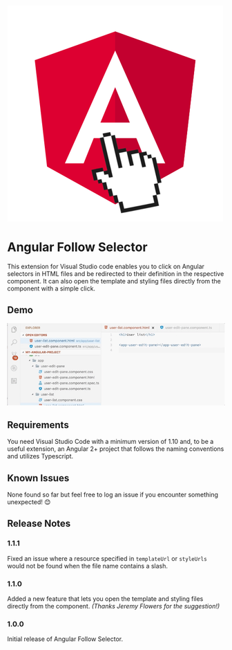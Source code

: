 ![Logo](images/logo.png)

# Angular Follow Selector

This extension for Visual Studio code enables you to click on Angular selectors in HTML files and be redirected to their definition in the respective component. It can also open the template and styling files directly from the component with a simple click.

## Demo

![Demo](images/demo.gif)

## Requirements

You need Visual Studio Code with a minimum version of 1.10 and, to be a useful extension, an Angular 2+ project that follows the naming conventions and utilizes Typescript.

## Known Issues

None found so far but feel free to log an issue if you encounter something unexpected! 😊

## Release Notes

### 1.1.1
Fixed an issue where a resource specified in `templateUrl` or `styleUrls` would not be found when the file name contains a slash.

### 1.1.0
Added a new feature that lets you open the template and styling files directly from the component.
_(Thanks Jeremy Flowers for the suggestion!)_

### 1.0.0
Initial release of Angular Follow Selector.
